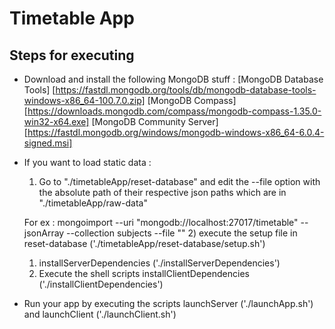 # Timetable App

## Steps for executing

- Download and install the following MongoDB stuff : 
 [MongoDB Database Tools]  [https://fastdl.mongodb.org/tools/db/mongodb-database-tools-windows-x86_64-100.7.0.zip]
 [MongoDB Compass]  [https://downloads.mongodb.com/compass/mongodb-compass-1.35.0-win32-x64.exe]
 [MongoDB Community Server]  [https://fastdl.mongodb.org/windows/mongodb-windows-x86_64-6.0.4-signed.msi]

- If you want to load static data :
    1) Go to "./timetableApp/reset-database" and edit the --file option with the absolute path of their respective json paths which are in "./timetableApp/raw-data"
   
   
   For ex : mongoimport --uri "mongodb://localhost:27017/timetable"  --jsonArray --collection subjects --file "<absolute-path>"
    2) execute the setup file in reset-database ('./timetableApp/reset-database/setup.sh')
    
    1) installServerDependencies ('./installServerDependencies')
    2) Execute the shell scripts installClientDependencies ('./installClientDependencies')
    
- Run your app by executing the scripts launchServer ('./launchApp.sh') and launchClient ('./launchClient.sh')
